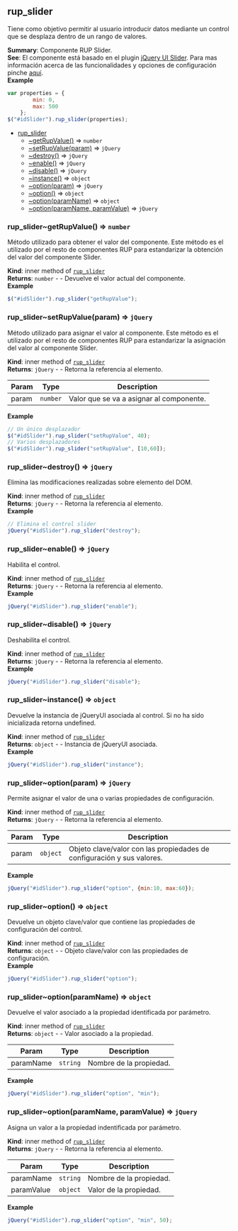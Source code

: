 <a name="module_rup_slider"></a>

## rup_slider
Tiene como objetivo permitir al usuario introducir datos mediante un control que se desplaza dentro de un rango de valores.

**Summary**: Componente RUP Slider.  
**See**: El componente está basado en el plugin [jQuery UI Slider](https://jqueryui.com/slider/). Para mas información acerca de las funcionalidades y opciones de configuración pinche [aquí](http://api.jqueryui.com/slider/).  
**Example**  
```js
var properties = {		min: 0,		max: 500	};$("#idSlider").rup_slider(properties);
```

* [rup_slider](#module_rup_slider)
    * [~getRupValue()](#module_rup_slider..getRupValue) ⇒ <code>number</code>
    * [~setRupValue(param)](#module_rup_slider..setRupValue) ⇒ <code>jQuery</code>
    * [~destroy()](#module_rup_slider..destroy) ⇒ <code>jQuery</code>
    * [~enable()](#module_rup_slider..enable) ⇒ <code>jQuery</code>
    * [~disable()](#module_rup_slider..disable) ⇒ <code>jQuery</code>
    * [~instance()](#module_rup_slider..instance) ⇒ <code>object</code>
    * [~option(param)](#module_rup_slider..option) ⇒ <code>jQuery</code>
    * [~option()](#module_rup_slider..option) ⇒ <code>object</code>
    * [~option(paramName)](#module_rup_slider..option) ⇒ <code>object</code>
    * [~option(paramName, paramValue)](#module_rup_slider..option) ⇒ <code>jQuery</code>

<a name="module_rup_slider..getRupValue"></a>

### rup_slider~getRupValue() ⇒ <code>number</code>
Método utilizado para obtener el valor del componente. Este método es el utilizado por el resto de componentes RUP para estandarizar la obtención del valor del componente Slider.

**Kind**: inner method of [<code>rup_slider</code>](#module_rup_slider)  
**Returns**: <code>number</code> - - Devuelve el valor actual del componente.  
**Example**  
```js
$("#idSlider").rup_slider("getRupValue");
```
<a name="module_rup_slider..setRupValue"></a>

### rup_slider~setRupValue(param) ⇒ <code>jQuery</code>
Método utilizado para asignar el valor al componente. Este método es el utilizado por el resto de componentes RUP para estandarizar la asignación del valor al componente Slider.

**Kind**: inner method of [<code>rup_slider</code>](#module_rup_slider)  
**Returns**: <code>jQuery</code> - - Retorna la referencia al elemento.  

| Param | Type | Description |
| --- | --- | --- |
| param | <code>number</code> | Valor que se va a asignar al componente. |

**Example**  
```js
// Un único desplazador$("#idSlider").rup_slider("setRupValue", 40);// Varios desplazadores$("#idSlider").rup_slider("setRupValue", [10,60]);
```
<a name="module_rup_slider..destroy"></a>

### rup_slider~destroy() ⇒ <code>jQuery</code>
Elimina las modificaciones realizadas sobre elemento del DOM.

**Kind**: inner method of [<code>rup_slider</code>](#module_rup_slider)  
**Returns**: <code>jQuery</code> - - Retorna la referencia al elemento.  
**Example**  
```js
// Elimina el control sliderjQuery("#idSlider").rup_slider("destroy");
```
<a name="module_rup_slider..enable"></a>

### rup_slider~enable() ⇒ <code>jQuery</code>
Habilita el control.

**Kind**: inner method of [<code>rup_slider</code>](#module_rup_slider)  
**Returns**: <code>jQuery</code> - - Retorna la referencia al elemento.  
**Example**  
```js
jQuery("#idSlider").rup_slider("enable");
```
<a name="module_rup_slider..disable"></a>

### rup_slider~disable() ⇒ <code>jQuery</code>
Deshabilita el control.

**Kind**: inner method of [<code>rup_slider</code>](#module_rup_slider)  
**Returns**: <code>jQuery</code> - - Retorna la referencia al elemento.  
**Example**  
```js
jQuery("#idSlider").rup_slider("disable");
```
<a name="module_rup_slider..instance"></a>

### rup_slider~instance() ⇒ <code>object</code>
Devuelve la instancia de jQueryUI asociada al control. Si no ha sido inicializada retorna undefined.

**Kind**: inner method of [<code>rup_slider</code>](#module_rup_slider)  
**Returns**: <code>object</code> - - Instancia de jQueryUI asociada.  
**Example**  
```js
jQuery("#idSlider").rup_slider("instance");
```
<a name="module_rup_slider..option"></a>

### rup_slider~option(param) ⇒ <code>jQuery</code>
Permite asignar el valor de una o varias propiedades de configuración.

**Kind**: inner method of [<code>rup_slider</code>](#module_rup_slider)  
**Returns**: <code>jQuery</code> - - Retorna la referencia al elemento.  

| Param | Type | Description |
| --- | --- | --- |
| param | <code>object</code> | Objeto clave/valor con las propiedades de configuración y sus valores. |

**Example**  
```js
jQuery("#idSlider").rup_slider("option", {min:10, max:60});
```
<a name="module_rup_slider..option"></a>

### rup_slider~option() ⇒ <code>object</code>
Devuelve un objeto clave/valor que contiene las propiedades de configuración del control.

**Kind**: inner method of [<code>rup_slider</code>](#module_rup_slider)  
**Returns**: <code>object</code> - - Objeto clave/valor con las propiedades de configuración.  
**Example**  
```js
jQuery("#idSlider").rup_slider("option");
```
<a name="module_rup_slider..option"></a>

### rup_slider~option(paramName) ⇒ <code>object</code>
Devuelve el valor asociado a la propiedad identificada por parámetro.

**Kind**: inner method of [<code>rup_slider</code>](#module_rup_slider)  
**Returns**: <code>object</code> - - Valor asociado a la propiedad.  

| Param | Type | Description |
| --- | --- | --- |
| paramName | <code>string</code> | Nombre de la propiedad. |

**Example**  
```js
jQuery("#idSlider").rup_slider("option", "min");
```
<a name="module_rup_slider..option"></a>

### rup_slider~option(paramName, paramValue) ⇒ <code>jQuery</code>
Asigna un valor a la propiedad indentificada por parámetro.

**Kind**: inner method of [<code>rup_slider</code>](#module_rup_slider)  
**Returns**: <code>jQuery</code> - - Retorna la referencia al elemento.  

| Param | Type | Description |
| --- | --- | --- |
| paramName | <code>string</code> | Nombre de la propiedad. |
| paramValue | <code>object</code> | Valor de la propiedad. |

**Example**  
```js
jQuery("#idSlider").rup_slider("option", "min", 50);
```
